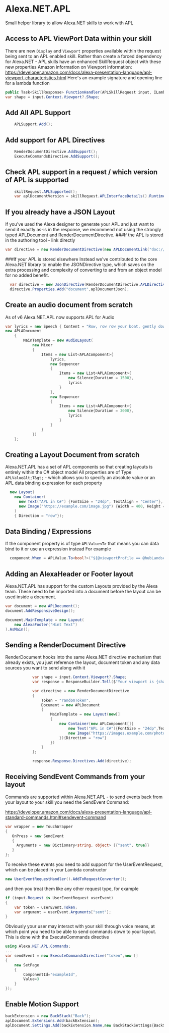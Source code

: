 # Alexa.NET.APL
Small helper library to allow Alexa.NET skills to work with APL

## Access to APL ViewPort Data within your skill
There are new `Display` and `Viewport` properties available within the request being sent to an APL enabled skill.
Rather than create a forced dependency for Alexa.NET - APL skills have an enhanced SkillRequest object with these new properties
Amazon information on Viewport information: https://developer.amazon.com/docs/alexa-presentation-language/apl-viewport-characteristics.html
Here's an example signature and opening line for a lambda function
```csharp
public Task<SkillResponse> FunctionHandler(APLSkillRequest input, ILambdaContext context)
var shape = input.Context.Viewport?.Shape;
```

## Add All APL Support
```csharp
    APLSupport.Add();
```

## Add support for APL Directives
```csharp
	RenderDocumentDirective.AddSupport();
	ExecuteCommandsDirective.AddSupport();
```

## Check APL support in a request / which version of APL is supported
```csharp
	skillRequest.APLSupported();
	var aplDocumentVersion = skillRequest.APLInterfaceDetails().Runtime.MaxVersion;
```

## If you already have a JSON Layout
If you've used the Alexa designer to generate your APL and just want to send it exactly as-is in the response, we recommend not using the strongly typed APLDocument and RenderDocumentDirective.
###If the APL is stored in the authoring tool - link directly
```csharp
var directive = new RenderDocumentDirective(new APLDocumentLink("doc://alexa/apl/documents/<document-name>"));
```

###If your APL is stored elsewhere
Instead we've contributed to the core Alexa.NET library to enable the JSONDirective type, which saves on the extra processing and complexity of converting to and from an object model for no added benefit.
```csharp
  var directive = new JsonDirective(RenderDocumentDirective.APLDirectiveType);
  directive.Properties.Add("document",aplDocumentJson);
```

## Create an audio document from scratch
As of v6 Alexa.NET.APL now supports APL for Audio
```csharp
var lyrics = new Speech { Content = "Row, row row your boat, gently down the stream. Merrily merrily merrily merrily life is but a dream" };
new APLADocument
    {
        MainTemplate = new AudioLayout(
            new Mixer
            {
                Items = new List<APLAComponent>{
                    lyrics,
                    new Sequencer
                    {
                        Items = new List<APLAComponent>{
                            new Silence{Duration = 1500},
                            lyrics
                        }
                    },
                    new Sequencer
                    {
                        Items = new List<APLAComponent>{
                            new Silence{Duration = 3000},
                            lyrics
                        }
                    }
                }
            })
    };
```

## Creating a Layout Document from scratch
Alexa.NET.APL has a set of APL components so that creating layouts is entirely within the C# object model
All properties are of Type `APLValue&lt;T&gt;` - which allows you to specify an absolute value or an APL data binding expression for each property
```csharp
  new Layout(
    new Container(
      new Text("APL in C#") {FontSize = "24dp", TextAlign = "Center"}, 
      new Image("https://example.com/image.jpg") {Width = 400, Height = 400}
	)
    { Direction = "row"});
```

## Data Binding / Expressions
If the component property is of type `APLValue<T>` that means you can data bind to it or use an expression instead
For example
```csharp
  component.When = APLValue.To<bool?>("${@viewportProfile == @hubLandscapeSmall}");
```

## Adding an AlexaHeader or Footer layout
Alexa.NET.APL has support for the custom Layouts provided by the Alexa team.
These need to be imported into a document before the layout can be used inside a document.
```csharp
var document = new APLDocument();
document.AddResponsiveDesign();

document.MainTemplate = new Layout(
    new AlexaFooter("Hint Text")
).AsMain();
```

## Sending a RenderDocument Directive
RenderDocument hooks into the same Alexa.NET directive mechanism that already exists, you just reference the layout, document token and any data sources you want to send along with it
```csharp
            var shape = input.Context.Viewport?.Shape;
            var response = ResponseBuilder.Tell($"Your viewport is {shape.ToString() ?? "Non existent"}");

            var directive = new RenderDocumentDirective
            {
                Token = "randomToken",
                Document = new APLDocument
                {
                    MainTemplate = new Layout(new[]
                    {
                        new Container(new APLComponent[]{
                            new Text("APL in C#"){FontSize = "24dp",TextAlign= "Center"},
                            new Image("https://images.example.com/photos/2143/lights-party-dancing-music.jpg?cs=srgb&dl=cheerful-club-concert-2143.jpg&fm=jpg"){Width = 400,Height=400}
                        }){Direction = "row"}
                    })
                }
            };

            response.Response.Directives.Add(directive);
```

## Receiving SendEvent Commands from your layout
Commands are supported within Alexa.NET.APL - to send events back from your layout to your skill you need the SendEvent Command:

https://developer.amazon.com/docs/alexa-presentation-language/apl-standard-commands.html#sendevent-command
```csharp
var wrapper = new TouchWrapper
{
   OnPress = new SendEvent
   {
     Arguments = new Dictionary<string, object> {{"sent", true}}
   }
};
```

To receive these events you need to add support for the UserEventRequest, which can be placed in your Lambda constructor
```csharp
new UserEventRequestHandler().AddToRequestConverter();
```
and then you treat them like any other request type, for example
```csharp
if (input.Request is UserEventRequest userEvent)
{
    var token = userEvent.Token;
    var argument = userEvent.Arguments["sent"];
}
```
Obviously your user may interact with your skill through voice means, at which point you need to be able to send commands down to your layout. This is done with the ExecuteCommands directive
```csharp
using Alexa.NET.APL.Commands;
...
var sendEvent = new ExecuteCommandsDirective("token",new []
{
    new SetPage
    {
        ComponentId="exampleId",
        Value=3
    }
});
```

## Enable Motion Support
```csharp
backExtension = new BackStack("Back");
aplDocument.Extensions.Add(backExtension);
aplDocument.Settings.Add(backExtension.Name,new BackStackSettings{BackStackId="myDocument"});
```